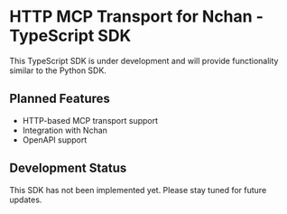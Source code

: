 # HTTP MCP Transport for Nchan - TypeScript SDK

This TypeScript SDK is under development and will provide functionality similar to the Python SDK.

## Planned Features

- HTTP-based MCP transport support
- Integration with Nchan
- OpenAPI support

## Development Status

This SDK has not been implemented yet. Please stay tuned for future updates.
